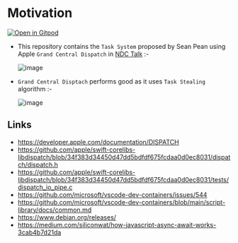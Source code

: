 # Motivation

<a href="https://gitpod.io/#https://github.com/wahabshah/grand-central-dispatch-cpp" rel="nofollow noopener noreferrer" target="_blank" class="after:hidden"><img src="https://gitpod.io/button/open-in-gitpod.svg" alt="Open in Gitpod"></a>
 
* This repository contains the `Task System` proposed by Sean Pean using Apple `Grand Central Dispatch` in [NDC Talk](https://youtu.be/zULU6Hhp42w?t=2420) :-
  
  ![image](https://user-images.githubusercontent.com/8818025/163668770-c22557d2-93bc-4b6b-ae59-4b5f328a5c5c.png)
* `Grand Central Disptach` performs good as it uses `Task Stealing` algorithm :-

  ![image](https://user-images.githubusercontent.com/8818025/163668888-61479716-4d98-4801-a5df-5d7e847370f0.png)

## Links

* https://developer.apple.com/documentation/DISPATCH
* https://github.com/apple/swift-corelibs-libdispatch/blob/34f383d34450d47dd5bdfdf675fcdaa0d0ec8031/dispatch/dispatch.h
* https://github.com/apple/swift-corelibs-libdispatch/blob/34f383d34450d47dd5bdfdf675fcdaa0d0ec8031/tests/dispatch_io_pipe.c
* https://github.com/microsoft/vscode-dev-containers/issues/544
* https://github.com/microsoft/vscode-dev-containers/blob/main/script-library/docs/common.md
* https://www.debian.org/releases/
* https://medium.com/siliconwat/how-javascript-async-await-works-3cab4b7d21da
